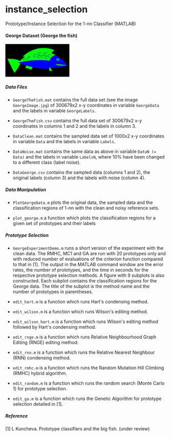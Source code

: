 # instance_selection
Prototype/Instance Selection for the 1-nn Classifier (MATLAB)

#### George Dataset (George the fish)
<img src="https://github.com/LucyKuncheva/instance_selection/blob/master/GeorgeImage.jpg" width="200"/>

##### Data Files

 * `GeorgeTheFish.mat` contains the full data set (see the image `GeorgeImage.jpg`) of 300679x2 x-y coordinates in variable `GeorgeData` and the labels in variable `GeorgeLabels`. 

 * `GeorgeTheFish.csv` contains the full data set of 300679x2 x-y coordinates in columns 1 and 2 and the labels in column 3. 

 * `DataClean.mat` contains the sampled data set of 1000x2 x-y coordinates in variable `Data` and the labels in variable `Labels`. 

 * `DataNoise.mat` contains the same data as above in variable `DataN (= Data)` and the labels in variable `LabelsN`, where 10% have been changed to a different class (label noise).

 * `DataGeorge.csv` contains the sampled data (columns 1 and 2), the original labels (column 3) and the labels with noise (column 4).


##### Data Manipulation
 * `PlotGeorgeData.m` plots the original data, the sampled data and the classification regions of 1-nn with the clean and noisy reference sets.

 * `plot_george.m` a function which plots the classification regions for a given set of prototypes and their labels


##### Prototype Selection
 * `GeorgeExperimentDemo.m` runs a short version of the experiment with the clean data. The RMHC, MC1 and GA are run with 20 prototypes only and with reduced number of evaluations of the criterion function compared to that in [1]. The output in the MATLAB command window are the error rates, the number of prototypes, and the time in seconds for the respective prototype selection methods. A figure with 9 subplots is also constructed. Each subplot contains the classification regions for the George data. The title of the subplot is the method name and the number of prototypes in parentheses.

 * `edit_hart.m` is a function which runs Hart's condensing method.

 * `edit_wilson.m` is a function which runs Wilson's editing method.

 * `edit_wilson_hart.m` is a function which runs Wilson's editing method followed by Hart's condensing method.

 * `edit_rnge.m` is a function which runs Relative Neighbourhood Graph Editing (RNGE) editing method.
 
 * `edit_rnn.m` is a function which runs the Relative Nearest Neighbour (RNN) condensing method.

 * `edit_rmhc.m` is a function which runs the Random Mutation Hill Climbing (RMHC) hybrid algorithm.

 * `edit_random.m` is a function which runs the random search (Monte Carlo 1) for prototype selection.

 * `edit_ga.m` is a function which runs the Genetic Algorithm  for prototype selection detailed in [1].


##### Reference
[1] L Kuncheva. Prototype classifiers and the big fish. (under review)
